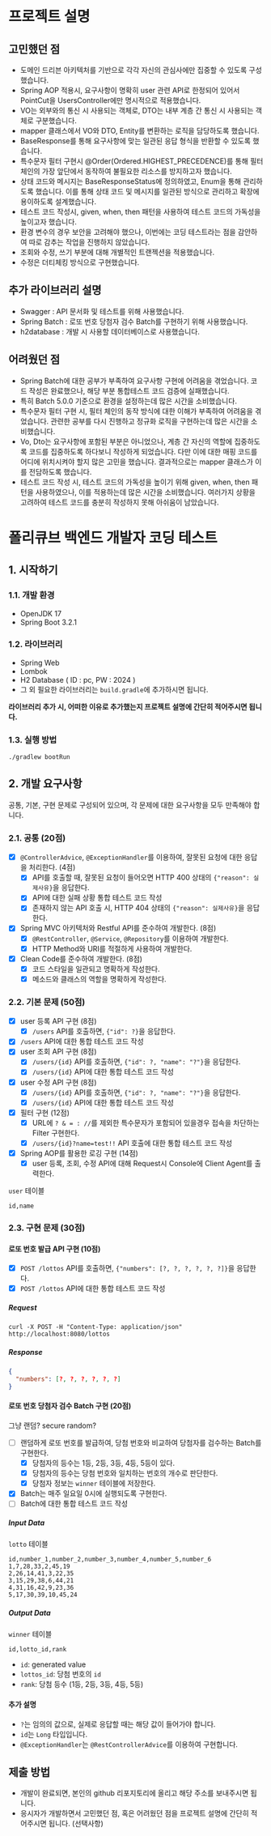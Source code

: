# 프로젝트 설명
## 고민했던 점
- 도메인 드리븐 아키텍처를 기반으로 각각 자신의 관심사에만 집중할 수 있도록 구성했습니다.
- Spring AOP 적용시, 요구사항이 명확히 user 관련 API로 한정되어 있어서 PointCut을 UsersController에만 명시적으로 적용했습니다.
- VO는 외부와의 통신 시 사용되는 객체로, DTO는 내부 계층 간 통신 시 사용되는 객체로 구분했습니다.
- mapper 클래스에서 VO와 DTO, Entity를 변환하는 로직을 담당하도록 했습니다.
- BaseResponse를 통해 요구사항에 맞는 일관된 응답 형식을 반환할 수 있도록 했습니다.
- 특수문자 필터 구현시 @Order(Ordered.HIGHEST_PRECEDENCE)를 통해 필터 체인의 가장 앞단에서 동작하여 불필요한 리소스를 방지하고자 했습니다.
- 상태 코드와 메시지는 BaseResponseStatus에 정의하였고, Enum을 통해 관리하도록 했습니다. 이를 통해 상태 코드 및 메시지를 일관된 방식으로 관리하고 확장에 용이하도록 설계했습니다.
- 테스트 코드 작성시, given, when, then 패턴을 사용하여 테스트 코드의 가독성을 높이고자 했습니다.
- 환경 변수의 경우 보안을 고려해야 했으나, 이번에는 코딩 테스트라는 점을 감안하여 따로 감추는 작업을 진행하지 않았습니다.
- 조회와 수정, 쓰기 부분에 대해 개별적인 트랜젝션을 적용했습니다.
- 수정은 더티체킹 방식으로 구현했습니다.

## 추가 라이브러리 설명
- Swagger : API 문서화 및 테스트를 위해 사용했습니다.
- Spring Batch : 로또 번호 당첨자 검수 Batch를 구현하기 위해 사용했습니다.
- h2database : 개발 시 사용할 데이터베이스로 사용했습니다.

## 어려웠던 점
- Spring Batch에 대한 공부가 부족하여 요구사항 구현에 어려움을 겪었습니다. 코드 작성은 완료했으나, 해당 부분 통합테스트 코드 검증에 실패했습니다.
- 특히 Batch 5.0.0 기준으로 환경을 설정하는데 많은 시간을 소비했습니다.
- 특수문자 필터 구현 시, 필터 체인의 동작 방식에 대한 이해가 부족하여 어려움을 겪었습니다. 관련한 공부를 다시 진행하고 정규화 로직을 구현하는데 많은 시간을 소비했습니다.
- Vo, Dto는 요구사항에 포함된 부분은 아니었으나, 계층 간 자신의 역할에 집중하도록 코드를 집중하도록 하다보니 작성하게 되었습니다. 다만 이에 대한 매핑 코드를 어디에 위치시켜야 할지 많은 고민을 했습니다. 결과적으로는 mapper 클래스가 이를 전담하도록 했습니다.
- 테스트 코드 작성 시, 테스트 코드의 가독성을 높이기 위해 given, when, then 패턴을 사용하였으나, 이를 적용하는데 많은 시간을 소비했습니다. 여러가지 상황을 고려하여 테스트 코드를 충분히 작성하지 못해 아쉬움이 남았습니다.


# 폴리큐브 백엔드 개발자 코딩 테스트

## 1. 시작하기

### 1.1. 개발 환경

- OpenJDK 17
- Spring Boot 3.2.1

### 1.2. 라이브러리

- Spring Web
- Lombok
- H2 Database ( ID : pc, PW : 2024 )
- 그 외 필요한 라이브러리는 `build.gradle`에 추가하시면 됩니다.

**라이브러리 추가 시, 어떠한 이유로 추가했는지 프로젝트 설명에 간단히 적어주시면 됩니다.**

### 1.3. 실행 방법


```shell
./gradlew bootRun
```

## 2. 개발 요구사항

공통, 기본, 구현 문제로 구성되어 있으며, 각 문제에 대한 요구사항을 모두 만족해야 합니다.

### 2.1. 공통 (20점)

- [x] `@ControllerAdvice`, `@ExceptionHandler`를 이용하여, 잘못된 요청에 대한 응답을 처리한다. (4점)
  - [x] API를 호출할 때, 잘못된 요청이 들어오면 HTTP 400 상태의 `{"reason": 실제사유}`을 응답한다.
  - [x] API에 대한 실패 상황 통합 테스트 코드 작성
  - [x] 존재하지 않는 API 호출 시, HTTP 404 상태의 `{"reason": 실제사유}`을 응답한다.
- [x] Spring MVC 아키텍처와 Restful API를 준수하여 개발한다. (8점)
  - [x] `@RestController`, `@Service`, `@Repository`를 이용하여 개발한다.
  - [x] HTTP Method와 URI를 적절하게 사용하여 개발한다.
- [x] Clean Code를 준수하여 개발한다. (8점)
  - [x] 코드 스타일을 일관되고 명확하게 작성한다.
  - [x] 메소드와 클래스의 역할을 명확하게 작성한다.

### 2.2. 기본 문제 (50점)

- [x] user 등록 API 구현 (8점)
  - [x] `/users` API를 호출하면, `{"id": ?}`을 응답한다.
- [x] `/users` API에 대한 통합 테스트 코드 작성
- [x] user 조회 API 구현 (8점)
  - [x] `/users/{id}` API를 호출하면, `{"id": ?, "name": "?"}`을 응답한다.
  - [x] `/users/{id}` API에 대한 통합 테스트 코드 작성
- [x] user 수정 API 구현 (8점)
  - [x] `/users/{id}` API를 호출하면, `{"id": ?, "name": "?"}`을 응답한다.
  - [x] `/users/{id}` API에 대한 통합 테스트 코드 작성
- [x] 필터 구현 (12점)
  - [x] URL에 `? & = : //`를 제외한 특수문자가 포함되어 있을경우 접속을 차단하는 Filter 구현한다.
  - [x] `/users/{id}?name=test!!` API 호출에 대한 통합 테스트 코드 작성
- [x] Spring AOP를 활용한 로깅 구현 (14점)
  - [x] user 등록, 조회, 수정 API에 대해 Request시 Console에 Client Agent를 출력한다.

`user` 테이블

```csv
id,name
```

### 2.3. 구현 문제 (30점)

#### 로또 번호 발급 API 구현 (10점)
- [x] `POST /lottos` API를 호출하면, `{"numbers": [?, ?, ?, ?, ?, ?]}`을 응답한다.
- [x] `POST /lottos` API에 대한 통합 테스트 코드 작성

##### Request

```shell
curl -X POST -H "Content-Type: application/json" http://localhost:8080/lottos
```

##### Response

```json
{
  "numbers": [?, ?, ?, ?, ?, ?]
}
```

#### 로또 번호 당첨자 검수 Batch 구현 (20점)
그냥 랜덤? secure random?
- [ ] 랜덤하게 로또 번호를 발급하여, 당첨 번호와 비교하여 당첨자를 검수하는 Batch를 구현한다.
  - [x] 당첨자의 등수는 1등, 2등, 3등, 4등, 5등이 있다.
  - [x] 당첨자의 등수는 당첨 번호와 일치하는 번호의 개수로 판단한다.
  - [x] 당첨자 정보는 `winner` 테이블에 저장한다.
- [x] Batch는 매주 일요일 0시에 실행되도록 구현한다.
- [ ] Batch에 대한 통합 테스트 코드 작성

##### Input Data

`lotto` 테이블

```csv
id,number_1,number_2,number_3,number_4,number_5,number_6
1,7,28,33,2,45,19
2,26,14,41,3,22,35
3,15,29,38,6,44,21
4,31,16,42,9,23,36
5,17,30,39,10,45,24
```

##### Output Data

`winner` 테이블

```csv
id,lotto_id,rank
```

- `id`: generated value
- `lottos_id`: 당첨 번호의 `id`
- `rank`: 당첨 등수 (1등, 2등, 3등, 4등, 5등)

#### 추가 설명

- `?`는 임의의 값으로, 실제로 응답할 때는 해당 값이 들어가야 합니다.
- `id`는 `Long` 타입입니다.
- `@ExceptionHandler`는 `@RestControllerAdvice`를 이용하여 구현합니다.

## 제출 방법

- 개발이 완료되면, 본인의 github 리포지토리에 올리고 해당 주소를 보내주시면 됩니다.
- 응시자가 개발하면서 고민했던 점, 혹은 어려웠던 점을 프로젝트 설명에 간단히 적어주시면 됩니다. (선택사항)
